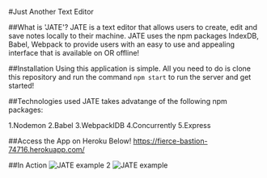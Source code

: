 
#Just Another Text Editor

##What is 'JATE'?
JATE is a text editor that allows users to create, edit and save notes locally to their machine.
JATE uses the npm packages IndexDB, Babel, Webpack to provide users with an easy to use and appealing interface that is available 
on OR offline!

##Installation
Using this application is simple. All you need to do is clone this repository and run the command `npm start` to run the server 
and get started!


##Technologies used
JATE takes advatange of the following npm packages:

1.Nodemon
2.Babel
3.WebpackIDB
4.Concurrently
5.Express



##Access the App on Heroku Below!
https://fierce-bastion-74716.herokuapp.com/


##In Action
![JATE example 2](https://user-images.githubusercontent.com/113246711/236951505-c7c74b52-55fb-4eb4-b457-1116b85823cb.png)
![JATE example](https://user-images.githubusercontent.com/113246711/236951508-d1a33cb1-0dbd-4622-bc3b-5c665a209dbd.png)
